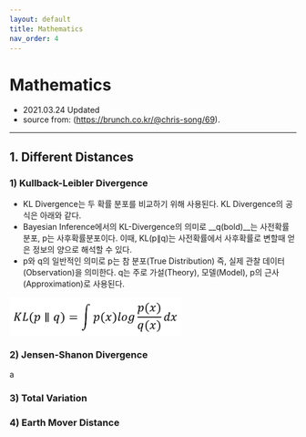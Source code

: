 ```yaml
---
layout: default
title: Mathematics
nav_order: 4
---
```


# Mathematics
- 2021.03.24 Updated
- source from: (https://brunch.co.kr/@chris-song/69).

---
## 1. Different Distances

### 1) Kullback-Leibler Divergence
- KL Divergence는 두 확률 분포를 비교하기 위해 사용된다. KL Divergence의 공식은 아래와 같다.  
- Bayesian Inference에서의 KL-Divergence의 의미로 __q(bold)__는 사전확률분포, p는 사후확률분포이다. 이때, KL(p∥q)는 사전확률에서 사후확률로 변할때 얻은 정보의 양으로 해석할 수 있다.  
- p와 q의 일반적인 의미로 p는 참 분포(True Distribution) 즉, 실제 관찰 데이터(Observation)을 의미한다. q는 주로 가설(Theory), 모델(Model), p의 근사(Approximation)로 사용된다.

<img src='/figure/formula/KLD.PNG' height="60%" width="60%" align="center"/>  
  
### 2) Jensen-Shanon Divergence
a
### 3) Total Variation

### 4) Earth Mover Distance
